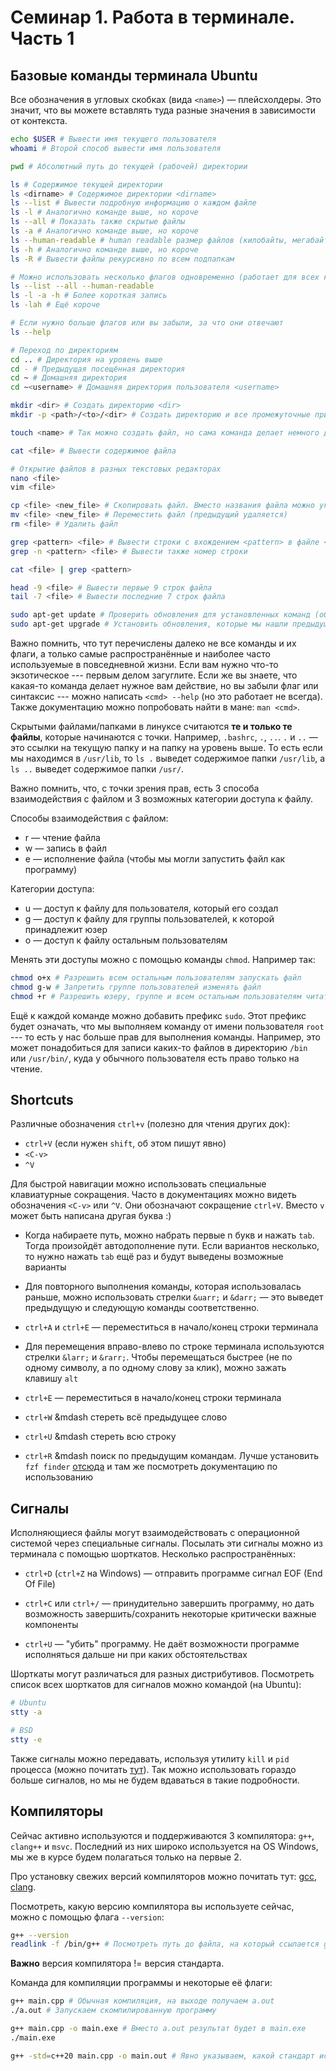 # Семинар 1. Работа в терминале. Часть 1

## Базовые команды терминала Ubuntu

Все обозначения в угловых скобках (вида `<name>`) &mdash; плейсхолдеры. Это значит, что вы можете вставлять туда разные значения в зависимости от контекста.

```bash
echo $USER # Вывести имя текущего пользователя
whoami # Второй способ вывести имя пользователя

pwd # Абсолютный путь до текущей (рабочей) директории

ls # Содержимое текущей директории
ls <dirname> # Содержимое директории <dirname>
ls --list # Вывести подробную информацию о каждом файле
ls -l # Аналогично команде выше, но короче
ls --all # Показать также скрытые файлы
ls -a # Аналогично команде выше, но короче
ls --human-readable # human readable размер файлов (килобайты, мегабайты, ...)
ls -h # Аналогично команде выше, но короче
ls -R # Вывести файлы рекурсивно по всем подпапкам

# Можно использовать несколько флагов одновременно (работает для всех команд терминала со своими флагами)
ls --list --all --human-readable
ls -l -a -h # Более короткая запись
ls -lah # Ещё короче

# Если нужно больше флагов или вы забыли, за что они отвечают
ls --help

# Переход по директориям
cd .. # Директория на уровень выше
cd - # Предыдущая посещённая директория
cd ~ # Домашняя директория
cd ~<username> # Домашняя директория пользователя <username>

mkdir <dir> # Создать директорию <dir>
mkdir -p <path>/<to>/<dir> # Создать директорию и все промежуточные при необходимости

touch <name> # Так можно создать файл, но сама команда делает немного другое

cat <file> # Вывести содержимое файла

# Открытие файлов в разных текстовых редакторах
nano <file>
vim <file>

cp <file> <new_file> # Скопировать файл. Вместо названия файла можно указывать путь до него
mv <file> <new_file> # Переместить файл (предыдущий удаляется)
rm <file> # Удалить файл

grep <pattern> <file> # Вывести строки с вхождением <pattern> в файле <file>
grep -n <pattern> <file> # Вывести также номер строки

cat <file> | grep <pattern>

head -9 <file> # Вывести первые 9 строк файла
tail -7 <file> # Вывести последние 7 строк файла

sudo apt-get update # Проверить обновления для установленных команд (обновить состояние индекса из репозиториев)
sudo apt-get upgrade # Установить обновления, которые мы нашли предыдущей командой
```

Важно помнить, что тут перечислены далеко не все команды и их флаги, а только самые распространённые и наиболее часто используемые в повседневной жизни. Если вам нужно что-то экзотическое --- первым делом загуглите. Если же вы знаете, что какая-то команда делает нужное вам действие, но вы забыли флаг или синтаксис --- можно написать `<cmd> --help` (но это работает не всегда). Также документацию можно попробовать найти в мане: `man <cmd>`.

Скрытыми файлами/папками в линуксе считаются **те и только те файлы**, которые начинаются с точки. Например, `.bashrc`, `.`, `..`. `.` и `..` &mdash; это ссылки на текущую папку и на папку на уровень выше. То есть если мы находимся в `/usr/lib`, то `ls .` выведет содержимое папки `/usr/lib`, а `ls ..` выведет содержимое папки `/usr/`.

Важно помнить, что, с точки зрения прав, есть 3 способа взаимодействия с файлом и 3 возможных категории доступа к файлу.

Способы взаимодействия с файлом:

- r &mdash; чтение файла
- w &mdash; запись в файл
- e &mdash; исполнение файла (чтобы мы могли запустить файл как программу)

Категории доступа:

- u &mdash; доступ к файлу для пользователя, который его создал
- g &mdash; доступ к файлу для группы пользователей, к которой принадлежит юзер
- o &mdash; доступ к файлу остальным пользователям

Менять эти доступы можно с помощью команды `chmod`. Например так:

```bash
chmod o+x # Разрешить всем остальным пользователям запускать файл
chmod g-w # Запретить группе пользователей изменять файл
chmod +r # Разрешить юзеру, группе и всем остальным пользователям читать файл
```

Ещё к каждой команде можно добавить префикс `sudo`. Этот префикс будет означать, что мы выполняем команду от имени пользователя `root` --- то есть у нас больше прав для выполнения команды. Например, это может понадобиться для записи каких-то файлов в директорию `/bin` или `/usr/bin/`, куда у обычного пользователя есть право только на чтение.

## Shortcuts

Различные обозначения `ctrl+v` (полезно для чтения других док):

- `ctrl+V` (если нужен `shift`, об этом пишут явно)
- `<C-v>`
- `^V`

Для быстрой навигации можно использовать специальные клавиатурные сокращения. Часто в документациях можно видеть обозначения `<C-v>` или `^V`. Они обозначают сокращение `ctrl+V`. Вместо `v` может быть написана другая буква :)

- Когда набираете путь, можно набрать первые n букв и нажать `tab`. Тогда произойдёт автодополнение пути. Если вариантов несколько, то нужно нажать `tab` ещё раз и будут выведены возможные варианты

- Для повторного выполнения команды, которая использовалась раньше, можно использовать стрелки `&uarr;` и `&darr;` &mdash; это выведет предыдущую и следующую команды соответственно.

- `ctrl+A` и `ctrl+E` &mdash; переместиться в начало/конец строки терминала

- Для перемещения вправо-влево по строке терминала используются стрелки `&larr;` и `&rarr;`. Чтобы перемещаться быстрее (не по одному символу, а по одному слову за клик), можно зажать клавишу `alt`

- `ctrl+E` &mdash; переместиться в начало/конец строки терминала

- `ctrl+W` &mdash стереть всё предыдущее слово

- `ctrl+U` &mdash стереть всю строку

- `ctrl+R` &mdash поиск по предыдущим командам. Лучше установить `fzf finder` [отсюда](https://github.com/junegunn/fzf) и там же посмотреть документацию по использованию


## Сигналы

Исполняющиеся файлы могут взаимодействовать с операционной системой через специальные сигналы. Посылать эти сигналы можно из терминала с помощью шорткатов. Несколько распространённых:

- `ctrl+D` (`ctrl+Z` на Windows) &mdash; отправить программе сигнал EOF (End Of File)

- `ctrl+С` или `ctrl+/` &mdash; принудительно завершить программу, но дать возможность завершить/сохранить некоторые критически важные компоненты

- `ctrl+U` &mdash; "убить" программу. Не даёт возможности программе исполняться дальше ни при каких обстоятельствах

Шорткаты могут различаться для разных дистрибутивов. Посмотреть список всех шорткатов для сигналов можно командой (на Ubuntu):

```bash
# Ubuntu
stty -a

# BSD
stty -e
```

Также сигналы можно передавать, используя утилиту `kill` и `pid` процесса (можно почитать [тут](https://losst.pro/kak-ubit-protsess-linux)). Так можно использовать гораздо больше сигналов, но мы не будем вдаваться в такие подробности.


## Компиляторы

Сейчас активно используются и поддерживаются 3 компилятора: `g++`, `clang++` и `msvc`. Последний из  них широко используется на OS Windows, мы же в курсе будем полагаться только на первые 2.

Про установку свежих версий компиляторов можно почитать тут: [gcc](https://github.com/Gosstik/SoftDocs/blob/master/gcc/gcc-installation.md), [clang](https://github.com/Gosstik/SoftDocs/blob/master/clang/clang-installation.md).

Посмотреть, какую версию компилятора вы используете сейчас, можно с помощью флага `--version`:

```bash
g++ --version
readlink -f /bin/g++ # Посмотреть путь до файла, на который ссылается g++
```

**Важно** версия компилятора != версия стандарта.

Команда для компиляции программы и некоторые её флаги:

```bash
g++ main.cpp # Обычная компиляция, на выходе получаем a.out
./a.out # Запускаем скомпилированную программу

g++ main.cpp -o main.exe # Вместо a.out результат будет в main.exe
./main.exe

g++ -std=c++20 main.cpp -o main.out # Явно указываем, какой стандарт использовать
```
